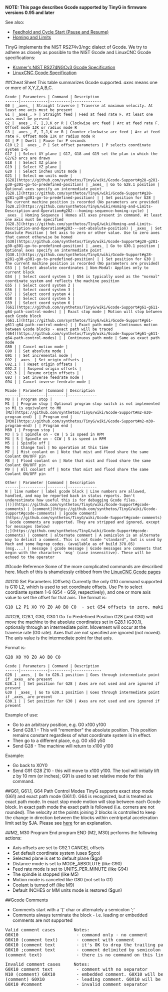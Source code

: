 **NOTE: This page describes Gcode supported by TinyG in firmware versions 0.95 and later**

See also:
* [Feedhold and Cycle Start (Pause and Resume)](https://github.com/synthetos/TinyG/wiki/Feedhold-and-Resume)
* [Homing and Limits](https://github.com/synthetos/TinyG/wiki/Homing-and-Limits-Description-and-Operation)

TinyG implements the NIST RS274v3/ngc dialect of Gcode. We try to adhere as closely as possible to the NIST Gcode and LinuxCNC Gcode specifications:
* [Kramer's NIST RS274NGCv3 Gcode Specification](http://technisoftdirect.com/catalog/download/RS274NGC_3.pdf)
* [LinuxCNC Gcode Specification](http://www.linuxcnc.org/docs/2.4/html/gcode_main.html)<br>

##Cheat Sheet
This table summarizes Gcode supported. _axes_ means one or more of X,Y,Z,A,B,C. 

	Gcode | Parameters | Command | Description
	------|------------|---------|-------------
	G0 | _axes_ | Straight traverse | Traverse at maximum velocity. At least one axis must be present
	G1 | _axes_, F | Straight feed | Feed at feed rate F. At least one axis must be present
	G2 | _axes_, F, I,J,K or R | Clockwise arc feed | Arc at feed rate F. Offset mode IJK or radius mode R
	G3 | _axes_, F, I,J,K or R | Counter clockwise arc feed | Arc at feed rate F. Offset mode IJK or radius mode R
	G4 | P | Dwell | Pause for P seconds
	G10 L2 | _axes_, P | Set offset parameters | P selects coordinate system 1-6
	G17 | | Select XY plane | G17, G18 and G19 set the plan in which the G2/G3 arcs are drawn
	G18 | | Select XZ plane |
	G19 | | Select YZ plane |
	G20 | | Select inches units mode |
	G21 | | Select mm units mode |
	[G28](https://github.com/synthetos/TinyG/wiki/Gcode-Support#g28-g281-g30-g301-go-to-predefined-position) | _axes_ | Go to G28.1 position | Optional axes specify an intermediate point
	[G28.1](https://github.com/synthetos/TinyG/wiki/Gcode-Support#g28-g281-g30-g301-go-to-predefined-position) | | Set position for G28 | The current machine position is recorded (No parameters are provided)
	[G28.2](https://github.com/synthetos/TinyG/wiki/Homing-and-Limits-Description-and-Operation#g282---homing-sequence-homing-cycle) | _axes_ | Homing Sequence | Homes all axes present in command. At least one axis must be specified
	[G28.3](https://github.com/synthetos/TinyG/wiki/Homing-and-Limits-Description-and-Operation#g283---set-absolute-position) | _axes_ | Set Absolute Position | Set axis to zero or other value. Use to zero axes that cannot otherwise be homed
	[G30](https://github.com/synthetos/TinyG/wiki/Gcode-Support#g28-g281-g30-g301-go-to-predefined-position) | _axes_ | Go to G30.1 position | Optional axes specify an intermediate point
	[G30.1](https://github.com/synthetos/TinyG/wiki/Gcode-Support#g28-g281-g30-g301-go-to-predefined-position) | | Set position for G30 | The current machine position is recorded (No parameters are provided)
	G53 | | Select absolute coordinates | Non-Modal: Applies only to current block
	G54 | | Select coord system 1 | G54 is typically used as the "normal" coordinate system and reflects the machine position
	G55 | | Select coord system 2 |
	G56 | | Select coord system 3 |
	G57 | | Select coord system 4 |
	G58 | | Select coord system 5 |
	G59 | | Select coord system 6 |
	[G61](https://github.com/synthetos/TinyG/wiki/Gcode-Support#g61-g611-g64-path-control-modes) | | Exact stop mode | Motion will stop between each Gcode block
	[G61.1](https://github.com/synthetos/TinyG/wiki/Gcode-Support#g61-g611-g64-path-control-modes) | | Exact path mode | Continuous motion between Gcode blocks - exact path will be traced
	[G64](https://github.com/synthetos/TinyG/wiki/Gcode-Support#g61-g611-g64-path-control-modes) | | Continuous path mode | Same as exact path mode 
	G80 | | Cancel motion mode |
	G90 | | Set absolute mode |
	G91 | | Set incremental mode |
	G92 | _axes_ | Set origin offsets |
	G92.1 | | Reset origin offsets |
	G92.2 | | Suspend origin offsets |
	G92.3 | | Resume origin offsets |
	G93 | | Set inverse feedrate mode |
	G94 | | Cancel inverse feedrate mode |

 	Mcode | Parameter |Command | Description
	------|-----------|--------|-------------
	M0 | | Program stop |
	M1 | | Program stop | Optional program stop switch is not implemented so M1 is equivalent to M0
	[M2](https://github.com/synthetos/TinyG/wiki/Gcode-Support#m2-m30-program-end) | | Program end |
	[M30](https://github.com/synthetos/TinyG/wiki/Gcode-Support#m2-m30-program-end) | | Program end |
	M60 | | Program stop |
	M3 | S | Spindle on - CW | S is speed in RPM
	M4 | S | Spindle on - CCW | S is speed in RPM
	M5 | | Spindle off |
	M6 | | Change tool | No operation at this time
	M7 | | Mist coolant on | Note that mist and flood share the same Coolant ON/OFF pin
	M8 | | Flood coolant on | Note that mist and flood share the same Coolant ON/OFF pin
	M9 | | All coolant off | Note that mist and flood share the same Coolant ON/OFF pin

 	Other | Parameter |Command | Description
	------|-----------|--------|-------------
	N | line number | label gcode block | Line numbers are allowed, handled, and may be reported back in status reports. Don't underestimate how useful this is for debugging Gcode files.
	[()](https://github.com/synthetos/TinyG/wiki/Gcode-Support#gcode-comments) | [comment](https://github.com/synthetos/TinyG/wiki/Gcode-Support#gcode-comments) | [gcode comment](https://github.com/synthetos/TinyG/wiki/Gcode-Support#gcode-comments) | Gcode comments are supported. They are stripped and ignored, except for messages (below)
	[;](https://github.com/synthetos/TinyG/wiki/Gcode-Support#gcode-comments) | comment | alternate comment | A semicolon is an alternate way to delimit a comment. This is not Gcode "standard", but is used by Mach and some Reprap codes. (available as of build 378.05)
	(msg....) | message | gcode message | Gcode messages are comments that begin with the characters `msg` (case insensitive). These will be echoed to the operator 


#Gcode Reference
Some of the more complicated commands are described here. Much of this is shamelessly cribbed from the [LinuxCNC Gcode pages](http://www.linuxcnc.org/docs/2.4/html/gcode_main.html)<br>

##G10 Set Parameters (Offsets)
Currently the only G10 command supported is G10 L2, which is used to set coordinate offsets. Use Pn to select coordiante system 1-6 (G54 - G59, respectively), and one or more axis value to set the offset for that axis. The format is:
<pre>
G10 L2 P1 X0 Y0 Z0 A0 B0 C0  - set G54 offsets to zero, making G54 act as persistent absolute coordinates
</pre>

##G28, G28.1, G30, G30.1 Go To Predefined Position
G28 (and G30) will move the machine to the absolute coordinates set in G28.1 (G30.1), optionally through an intermediate point.  Movement will occur at the traverse rate (G0 rate). Axes that are not specified are ignored (not moved). The axis value is the intermediate point for that axis. 

Format is:
<pre>G28 X0 Y0 Z0 A0 B0 C0</pre>

	Gcode | Parameters | Command | Description
	------|------------|---------|-------------
	G28 | _axes_ | Go to G28.1 position | Goes through intermediate point if _axes_ are present
	G28.1 | | Set position for G28 | Axes are not used and are ignored if present
	G30 | _axes_ | Go to G30.1 position | Goes through intermediate point if _axes_ are present
	G30.1 | | Set position for G30 | Axes are not used and are ignored if present

Example of use: 
* Go to an arbitrary position, e.g. G0 x100 y100 
* Send G28.1  - This will "remember" the absolute position. This position remains constant regardless of what coordinate system is in effect. 
* Then go to a different place, e.g. G0 x50 y50
* Send G28  - The machine will return to x100 y100

Example:
* Go back to X0Y0
* Send G91 G28 Z10 - this will move to x100 y100. The tool will initially lift z by 10 mm (or inches); G91 is used to set relative mode for this command. 

##G61, G61.1, G64 Path Control Modes
TinyG supports exact stop mode (G61) and exact path mode (G61.1). G64 is recognized, but is treated as exact path mode. In exact stop mode motion will stop between each Gcode block. In exact path mode the exact path is followed (i.e. corners are not rounded). The velocity at the points joining 2 blocks is controlled to keep the change in direction between the blocks within centripetal acceleration limit set by $JA. Please see [here](https://github.com/synthetos/TinyG/wiki/Configuration#xjd---junction-deviation) for an explanation.

##M2, M30 Program End
program END (M2, M30) performs the following actions:

* Axis offsets are set to G92.1 CANCEL offsets
* Set default coordinate system (uses $gco)
* Selected plane is set to default plane ($gpl)
* Distance mode is set to MODE_ABSOLUTE (like G90)
* Feed rate mode is set to UNITS_PER_MINUTE (like G94)
* The spindle is stopped (like M5)
* Motion mode is canceled like G80 (not set to G1)
* Coolant is turned off (like M9)
* Default INCHES or MM units mode is restored ($gun)

##Gcode Comments
 * Comments start with a '(' char or alternately a semicolon ';' 
 * Comments always terminate the block - i.e. leading or embedded comments are not supported
<pre>
Valid comment cases       Notes:
G0X10                      - command only - no comment
G0X10 (comment text)       - comment with comment
G0X10 (comment text        - it's OK to drop the trailing paren
G0X10 ;comment text        - comment delimited by semicolon (firmware build 378.05 and later) 
(comment text)             - there is no command on this line
</pre>
<pre>
Invalid comment cases     Notes:
G0X10 comment text         - comment with no separator
N10 (comment) G0X10        - embedded comment. G0X10 will be ignored
(comment) G0X10            - leading comment. G0X10 will be ignored
G0X10 #comment             - invalid comment separator
</pre>